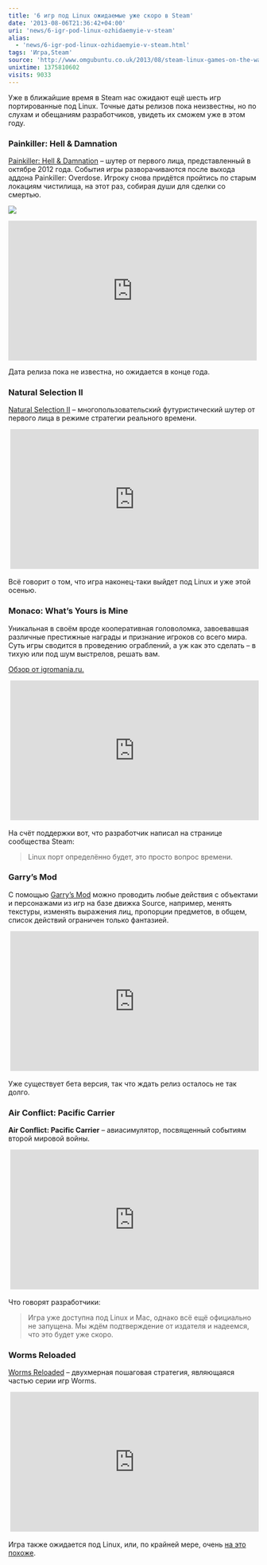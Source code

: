 ```yaml
---
title: '6 игр под Linux ожидаемые уже скоро в Steam'
date: '2013-08-06T21:36:42+04:00'
uri: 'news/6-igr-pod-linux-ozhidaemyie-v-steam'
alias: 
  - 'news/6-igr-pod-linux-ozhidaemyie-v-steam.html'
tags: 'Игра,Steam'
source: 'http://www.omgubuntu.co.uk/2013/08/steam-linux-games-on-the-way'
unixtime: 1375810602
visits: 9033
---
```

Уже в ближайшие время в Steam нас ожидают ещё шесть игр портированные под Linux. Точные даты релизов пока неизвестны, но по слухам и обещаниям разработчиков, увидеть их сможем уже в этом году.

### Painkiller: Hell & Damnation

[Painkiller: Hell & Damnation](http://ru.wikipedia.org/wiki/Painkiller:_Hell_%26_Damnation) – шутер от первого лица, представленный в октябре 2012 года. События игры разворачиваются после выхода аддона Painkiller: Overdose. Игроку снова придётся пройтись по старым локациям чистилища, на этот раз, собирая души для сделки со смертью.

[![](img/2013/08/06/21-00/8362258914.jpg)](img/2013/08/06/21-00/8362258914.jpg)

<iframe src="http://www.youtube.com/embed/E3RQx4__Sg8" frameborder="0" width="500" height="281"></iframe>

Дата релиза пока не известна, но ожидается в конце года.

### Natural Selection II

[Natural Selection II](http://ru.wikipedia.org/wiki/Natural_Selection_2) – многопользовательский футуристический шутер от первого лица в режиме стратегии реального времени.

 <iframe src="http://www.youtube.com/embed/hp-4iaKXP68" frameborder="0" width="500" height="281"></iframe>

Всё говорит о том, что игра наконец-таки выйдет под Linux и уже этой осенью.

### Monaco: What’s Yours is Mine

Уникальная в своём вроде кооперативная головоломка, завоевавшая различные престижные награды и признание игроков со всего мира. Суть игры сводится в проведению ограблений, а уж как это сделать – в тихую или под шум выстрелов, решать вам.

[Обзор от igromania.ru.](http://www.igromania.ru/articles/208392/Monaco_Whats_Yours_Is_Mine.htm)

 <iframe src="http://www.youtube.com/embed/hC7b6642AWM" frameborder="0" width="500" height="281"></iframe>

На счёт поддержки вот, что разработчик написал на странице сообщества Steam:

> Linux порт определённо будет, это просто вопрос времени.

### Garry’s Mod

С помощью [Garry’s Mod](http://ru.wikipedia.org/wiki/Garry%E2%80%99s_Mod) можно проводить любые действия с объектами и персонажами из игр на базе движка Source, например, менять текстуры, изменять выражения лиц, пропорции предметов, в общем, список действий ограничен только фантазией.

 <iframe src="http://www.youtube.com/embed/jDchc5Ww_i8" frameborder="0" width="500" height="281"></iframe>

Уже существует бета версия, так что ждать релиз осталось не так долго.

### Air Conflict: Pacific Carrier

**Air Conflict: Pacific Carrier** – авиасимулятор, посвященный событиям второй мировой войны.

 <iframe src="http://www.youtube.com/embed/P5lzzYdAB9A" frameborder="0" width="500" height="281"></iframe>

Что говорят разработчики:

> Игра уже доступна под Linux и Mac, однако всё ещё официально не запущена. Мы ждём подтверждение от издателя и надеемся, что это будет уже скоро.

### Worms Reloaded

[Worms Reloaded](http://ru.wikipedia.org/wiki/Worms:_Reloaded) – двухмерная пошаговая стратегия, являющаяся частью серии игр Worms.

 <iframe src="http://www.youtube.com/embed/xO7rHL3yeJ8" frameborder="0" width="500" height="281"></iframe>

Игра также ожидается под Linux, или, по крайней мере, очень [на это похоже](http://www.gamingonlinux.com/articles/worms-reloaded-looks-set-to-hit-linux.2173).
